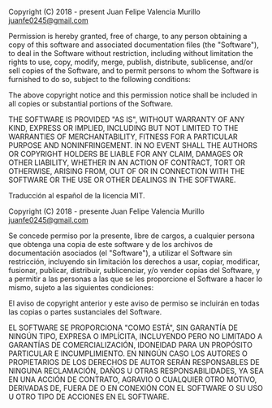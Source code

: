 Copyright (C) 2018 - present Juan Felipe Valencia Murillo <juanfe0245@gmail.com>

Permission is hereby granted, free of charge, to any person obtaining a copy
of this software and associated documentation files (the "Software"), to
deal in the Software without restriction, including without limitation the
rights to use, copy, modify, merge, publish, distribute, sublicense, and/or
sell copies of the Software, and to permit persons to whom the Software is
furnished to do so, subject to the following conditions:

The above copyright notice and this permission notice shall be included in
all copies or substantial portions of the Software.

THE SOFTWARE IS PROVIDED "AS IS", WITHOUT WARRANTY OF ANY KIND, EXPRESS OR
IMPLIED, INCLUDING BUT NOT LIMITED TO THE WARRANTIES OF MERCHANTABILITY,
FITNESS FOR A PARTICULAR PURPOSE AND NONINFRINGEMENT. IN NO EVENT SHALL THE
AUTHORS OR COPYRIGHT HOLDERS BE LIABLE FOR ANY CLAIM, DAMAGES OR OTHER
LIABILITY, WHETHER IN AN ACTION OF CONTRACT, TORT OR OTHERWISE, ARISING
FROM, OUT OF OR IN CONNECTION WITH THE SOFTWARE OR THE USE OR OTHER DEALINGS
IN THE SOFTWARE.

Traducción al español de la licencia MIT.

Copyright (C) 2018 - presente Juan Felipe Valencia Murillo <juanfe0245@gmail.com>

Se concede permiso por la presente, libre de cargos, a cualquier persona
que obtenga una copia de este software y de los archivos de documentación asociados
(el "Software"), a utilizar el Software sin restricción, incluyendo sin limitación
los derechos a usar, copiar, modificar, fusionar, publicar, distribuir, sublicenciar,
y/o vender copias del Software, y a permitir a las personas a las que se les proporcione
el Software a hacer lo mismo, sujeto a las siguientes condiciones:

El aviso de copyright anterior y este aviso de permiso se incluirán
en todas las copias o partes sustanciales del Software.

EL SOFTWARE SE PROPORCIONA "COMO ESTÁ", SIN GARANTÍA DE NINGÚN TIPO, EXPRESA O IMPLÍCITA,
INCLUYENDO PERO NO LIMITADO A GARANTÍAS DE COMERCIALIZACIÓN, IDONEIDAD PARA UN PROPÓSITO
PARTICULAR E INCUMPLIMIENTO. EN NINGÚN CASO LOS AUTORES O PROPIETARIOS DE LOS DERECHOS DE AUTOR
SERÁN RESPONSABLES DE NINGUNA RECLAMACIÓN, DAÑOS U OTRAS RESPONSABILIDADES, YA SEA EN UNA ACCIÓN
DE CONTRATO, AGRAVIO O CUALQUIER OTRO MOTIVO, DERIVADAS DE, FUERA DE O EN CONEXIÓN
CON EL SOFTWARE O SU USO U OTRO TIPO DE ACCIONES EN EL SOFTWARE.
